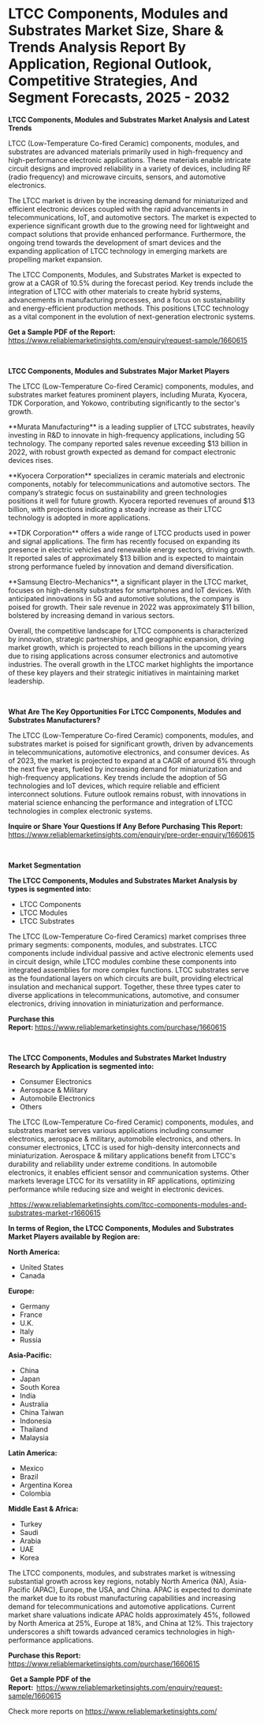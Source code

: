 <p><h1>LTCC Components, Modules and Substrates Market Size, Share & Trends Analysis Report By Application, Regional Outlook, Competitive Strategies, And Segment Forecasts, 2025 - 2032</h1></p><p><strong>LTCC Components, Modules and Substrates Market Analysis and Latest Trends</strong></p>
<p><p>LTCC (Low-Temperature Co-fired Ceramic) components, modules, and substrates are advanced materials primarily used in high-frequency and high-performance electronic applications. These materials enable intricate circuit designs and improved reliability in a variety of devices, including RF (radio frequency) and microwave circuits, sensors, and automotive electronics. </p><p>The LTCC market is driven by the increasing demand for miniaturized and efficient electronic devices coupled with the rapid advancements in telecommunications, IoT, and automotive sectors. The market is expected to experience significant growth due to the growing need for lightweight and compact solutions that provide enhanced performance. Furthermore, the ongoing trend towards the development of smart devices and the expanding application of LTCC technology in emerging markets are propelling market expansion.</p><p>The LTCC Components, Modules, and Substrates Market is expected to grow at a CAGR of 10.5% during the forecast period. Key trends include the integration of LTCC with other materials to create hybrid systems, advancements in manufacturing processes, and a focus on sustainability and energy-efficient production methods. This positions LTCC technology as a vital component in the evolution of next-generation electronic systems.</p></p>
<p><strong>Get a Sample PDF of the Report:&nbsp;</strong> <a href="https://www.reliablemarketinsights.com/enquiry/request-sample/1660615?utm_campaign=3044&utm_medium=2&utm_source=Github&utm_content=ia&utm_term=29032025&utm_id=ltcc-components-modules-and-substrates">https://www.reliablemarketinsights.com/enquiry/request-sample/1660615</a></p>
<p>&nbsp;</p>
<p><strong>LTCC Components, Modules and Substrates Major Market Players</strong></p>
<p><p>The LTCC (Low-Temperature Co-fired Ceramic) components, modules, and substrates market features prominent players, including Murata, Kyocera, TDK Corporation, and Yokowo, contributing significantly to the sector's growth.</p><p>**Murata Manufacturing** is a leading supplier of LTCC substrates, heavily investing in R&D to innovate in high-frequency applications, including 5G technology. The company reported sales revenue exceeding $13 billion in 2022, with robust growth expected as demand for compact electronic devices rises.</p><p>**Kyocera Corporation** specializes in ceramic materials and electronic components, notably for telecommunications and automotive sectors. The company’s strategic focus on sustainability and green technologies positions it well for future growth. Kyocera reported revenues of around $13 billion, with projections indicating a steady increase as their LTCC technology is adopted in more applications.</p><p>**TDK Corporation** offers a wide range of LTCC products used in power and signal applications. The firm has recently focused on expanding its presence in electric vehicles and renewable energy sectors, driving growth. It reported sales of approximately $13 billion and is expected to maintain strong performance fueled by innovation and demand diversification.</p><p>**Samsung Electro-Mechanics**, a significant player in the LTCC market, focuses on high-density substrates for smartphones and IoT devices. With anticipated innovations in 5G and automotive solutions, the company is poised for growth. Their sale revenue in 2022 was approximately $11 billion, bolstered by increasing demand in various sectors.</p><p>Overall, the competitive landscape for LTCC components is characterized by innovation, strategic partnerships, and geographic expansion, driving market growth, which is projected to reach billions in the upcoming years due to rising applications across consumer electronics and automotive industries. The overall growth in the LTCC market highlights the importance of these key players and their strategic initiatives in maintaining market leadership.</p></p>
<p>&nbsp;</p>
<p><strong>What Are The Key Opportunities For LTCC Components, Modules and Substrates Manufacturers?</strong></p>
<p><p>The LTCC (Low-Temperature Co-fired Ceramic) components, modules, and substrates market is poised for significant growth, driven by advancements in telecommunications, automotive electronics, and consumer devices. As of 2023, the market is projected to expand at a CAGR of around 6% through the next five years, fueled by increasing demand for miniaturization and high-frequency applications. Key trends include the adoption of 5G technologies and IoT devices, which require reliable and efficient interconnect solutions. Future outlook remains robust, with innovations in material science enhancing the performance and integration of LTCC technologies in complex electronic systems.</p></p>
<p><strong>Inquire or Share Your Questions If Any Before Purchasing This Report:</strong> <a href="https://www.reliablemarketinsights.com/enquiry/pre-order-enquiry/1660615?utm_campaign=3044&utm_medium=2&utm_source=Github&utm_content=ia&utm_term=29032025&utm_id=ltcc-components-modules-and-substrates">https://www.reliablemarketinsights.com/enquiry/pre-order-enquiry/1660615</a></p>
<p>&nbsp;</p>
<p><strong>Market Segmentation</strong></p>
<p><strong>The LTCC Components, Modules and Substrates Market Analysis by types is segmented into:</strong></p>
<p><ul><li>LTCC Components</li><li>LTCC Modules</li><li>LTCC Substrates</li></ul></p>
<p><p>The LTCC (Low-Temperature Co-fired Ceramics) market comprises three primary segments: components, modules, and substrates. LTCC components include individual passive and active electronic elements used in circuit design, while LTCC modules combine these components into integrated assemblies for more complex functions. LTCC substrates serve as the foundational layers on which circuits are built, providing electrical insulation and mechanical support. Together, these three types cater to diverse applications in telecommunications, automotive, and consumer electronics, driving innovation in miniaturization and performance.</p></p>
<p><strong>Purchase this Report:&nbsp;</strong><a href="https://www.reliablemarketinsights.com/purchase/1660615?utm_campaign=3044&utm_medium=2&utm_source=Github&utm_content=ia&utm_term=29032025&utm_id=ltcc-components-modules-and-substrates">https://www.reliablemarketinsights.com/purchase/1660615</a></p>
<p>&nbsp;</p>
<p><strong>The LTCC Components, Modules and Substrates Market Industry Research by Application is segmented into:</strong></p>
<p><ul><li>Consumer Electronics</li><li>Aerospace & Military</li><li>Automobile Electronics</li><li>Others</li></ul></p>
<p><p>The LTCC (Low-Temperature Co-fired Ceramic) components, modules, and substrates market serves various applications including consumer electronics, aerospace & military, automobile electronics, and others. In consumer electronics, LTCC is used for high-density interconnects and miniaturization. Aerospace & military applications benefit from LTCC's durability and reliability under extreme conditions. In automobile electronics, it enables efficient sensor and communication systems. Other markets leverage LTCC for its versatility in RF applications, optimizing performance while reducing size and weight in electronic devices.</p></p>
<p><a href="https://www.reliablemarketinsights.com/ltcc-components-modules-and-substrates-market-r1660615?utm_campaign=3044&utm_medium=2&utm_source=Github&utm_content=ia&utm_term=29032025&utm_id=ltcc-components-modules-and-substrates">&nbsp;https://www.reliablemarketinsights.com/ltcc-components-modules-and-substrates-market-r1660615</a></p>
<p><strong>In terms of Region, the LTCC Components, Modules and Substrates Market Players available by Region are:</strong></p>
<p>
    <p> <strong> North America: </strong>
        <ul>
            <li>United States</li>
            <li>Canada</li>
        </ul>
        </p> 
    <p> <strong> Europe: </strong>
        <ul>
            <li>Germany</li>
            <li>France</li>
            <li>U.K.</li>
            <li>Italy</li>
            <li>Russia</li>
        </ul>
        </p> 
    <p> <strong> Asia-Pacific: </strong>
        <ul>
            <li>China</li>
            <li>Japan</li>
            <li>South Korea</li>
            <li>India</li>
            <li>Australia</li>
            <li>China Taiwan</li>
            <li>Indonesia</li>
            <li>Thailand</li>
            <li>Malaysia</li>
        </ul>
        </p> 
    <p> <strong> Latin America: </strong>
        <ul>
            <li>Mexico</li>
            <li>Brazil</li>
            <li>Argentina Korea</li>
            <li>Colombia</li>
        </ul>
        </p> 
    <p> <strong> Middle East & Africa: </strong>
        <ul>
            <li>Turkey</li>
            <li>Saudi</li>
            <li>Arabia</li>
            <li>UAE</li>
            <li>Korea</li>
        </ul>
    </p>
    </p>
<p><p>The LTCC components, modules, and substrates market is witnessing substantial growth across key regions, notably North America (NA), Asia-Pacific (APAC), Europe, the USA, and China. APAC is expected to dominate the market due to its robust manufacturing capabilities and increasing demand for telecommunications and automotive applications. Current market share valuations indicate APAC holds approximately 45%, followed by North America at 25%, Europe at 18%, and China at 12%. This trajectory underscores a shift towards advanced ceramics technologies in high-performance applications.</p></p>
<p><strong>Purchase this Report: </strong><a href="https://www.reliablemarketinsights.com/purchase/1660615?utm_campaign=3044&utm_medium=2&utm_source=Github&utm_content=ia&utm_term=29032025&utm_id=ltcc-components-modules-and-substrates">https://www.reliablemarketinsights.com/purchase/1660615</a></p>
<p>&nbsp;<strong>Get a Sample PDF of the Report:&nbsp;&nbsp;</strong><a href="https://www.reliablemarketinsights.com/enquiry/request-sample/1660615?utm_campaign=3044&utm_medium=2&utm_source=Github&utm_content=ia&utm_term=29032025&utm_id=ltcc-components-modules-and-substrates">https://www.reliablemarketinsights.com/enquiry/request-sample/1660615</a></p>
<p><strong></strong></p>
<p>Check more reports on <a href="https://www.reliablemarketinsights.com/?utm_campaign=3044&utm_medium=2&utm_source=Github&utm_content=ia&utm_term=29032025&utm_id=ltcc-components-modules-and-substrates">https://www.reliablemarketinsights.com/</a></p>
